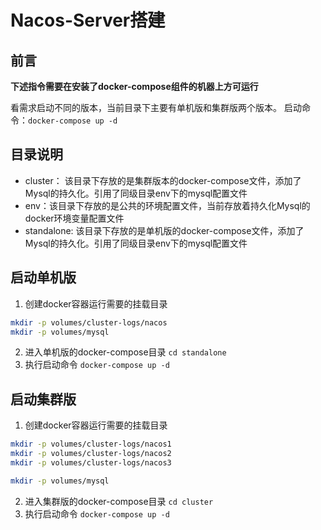 # Nacos-Server搭建

## 前言

**下述指令需要在安装了docker-compose组件的机器上方可运行**

看需求启动不同的版本，当前目录下主要有单机版和集群版两个版本。
启动命令：`docker-compose up -d`

## 目录说明
- cluster： 该目录下存放的是集群版本的docker-compose文件，添加了Mysql的持久化。引用了同级目录env下的mysql配置文件
- env：该目录下存放的是公共的环境配置文件，当前存放着持久化Mysql的docker环境变量配置文件
- standalone: 该目录下存放的是单机版的docker-compose文件，添加了Mysql的持久化。引用了同级目录env下的mysql配置文件

## 启动单机版
1. 创建docker容器运行需要的挂载目录
```sh
mkdir -p volumes/cluster-logs/nacos
mkdir -p volumes/mysql
```
2. 进入单机版的docker-compose目录 `cd standalone`
3. 执行启动命令 `docker-compose up -d`

## 启动集群版
1. 创建docker容器运行需要的挂载目录
```sh
mkdir -p volumes/cluster-logs/nacos1
mkdir -p volumes/cluster-logs/nacos2
mkdir -p volumes/cluster-logs/nacos3

mkdir -p volumes/mysql
```
2. 进入集群版的docker-compose目录 `cd cluster`
3. 执行启动命令 `docker-compose up -d`




